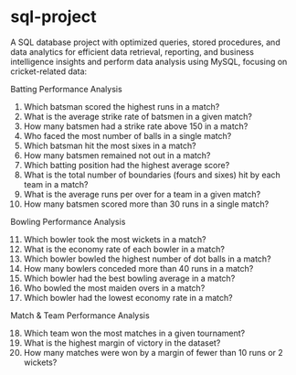 # sql-project
A SQL database project with optimized queries, stored procedures, and data analytics for efficient data retrieval, reporting, and business intelligence insights and perform  data analysis using MySQL, focusing on cricket-related data:

Batting Performance Analysis

1.	Which batsman scored the highest runs in a match?
2.	What is the average strike rate of batsmen in a given match?
3.	How many batsmen had a strike rate above 150 in a match?
4.	Who faced the most number of balls in a single match?
5.	Which batsman hit the most sixes in a match?
6.	How many batsmen remained not out in a match?
7.	Which batting position had the highest average score?
8.	What is the total number of boundaries (fours and sixes) hit by each team in a match?
9.	What is the average runs per over for a team in a given match?
10.	How many batsmen scored more than 30 runs in a single match?

Bowling Performance Analysis

11.	Which bowler took the most wickets in a match?
12.	What is the economy rate of each bowler in a match?
13.	Which bowler bowled the highest number of dot balls in a match?
14.	How many bowlers conceded more than 40 runs in a match?
15.	Which bowler had the best bowling average in a match?
16.	Who bowled the most maiden overs in a match?
17.	Which bowler had the lowest economy rate in a match?

Match & Team Performance Analysis

18.	Which team won the most matches in a given tournament?
19.	What is the highest margin of victory in the dataset?
20.	How many matches were won by a margin of fewer than 10 runs or 2 wickets?
